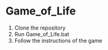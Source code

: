 # Game_of_Life
1. Clone the repository
2. Run Game_of_Life.bat
3. Follow the instructions of the game
